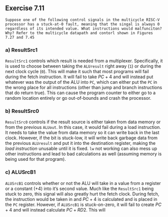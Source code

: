
## Exercise 7.11

```ad-question
Suppose one of the following control signals in the multicycle RISC-V processor has a stuck-at-0 fault, meaning that the singal is always 0 regardless of its intended value. What instructions would malfunciton? Why? Refer to the multicycle datapath and contorl shown in Figures 7.27 and 7.45
```

### a) ResultSrc1

`ResultSrc1` controls which result is needed from a multiplexer. Specifically, it is used to choose between taking the `ALUresult` right away (`1`) or during the next clock cycle (`0`). This will make it such that most programs will fail during the fetch instruction. It will fail to take $PC+4$ and will instead put whatever was the output of the ALU into `PC`, which can either put the `PC` in the wrong place for all instructions (other than jump and branch instructions that do return true). This can cause the program counter to either go to a random location entirely or go out-of-bounds and crash the processor.

### b) ResultSrc0

`ResultSrc0` controls if the result source is either taken from data memory or from the previous `ALUout`. In this case, it would fail during a load instruction. It needs to take the value from data memory so it can write back in the last clock. However, if the bit is stuck-low, it will write back garbage data from the previous `ALUresult` and put it into the destination register, making the *load instruction* unusable until it is fixed. `lw` not working can also mess up other instructions and lead to bad calculations as well (assuming memory is being used for that program).

### c) ALUSrcB1

`ALUSrcB1` controls whether or not the ALU will take in a value from a register or a constant (+4) into it’s second value. Much like the `ResultSrc1` being stuck to zero, this signal will also greatly hurt the fetch clock. During fetch, the instruction would be taken in and $PC+4$ is calculated and is placed in the `PC` register. However, if `ALUSrcB1` is stuck-on-zero, it will fail to create $PC+4$ and will instead calculate $PC+RD2$. This will  